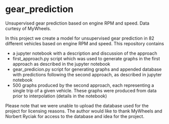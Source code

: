 # gear_prediction
Unsupervised gear prediction based on engine RPM and speed. Data curtesy of MyWheels.


In this project we create a model for unsupervised gear prediction in 82 different vehicles based on engine RPM and speed. 
This repository contains 
* a jupyter notebook with a description and discussion of the approach
* first_approach.py script which was used to generate graphs in the first approach as described in the jupyter notebook
* gear_predicion.py script for generating graphs and appended database with predictions following the second approach, as described in jupyter notebook
* 500 graphs produced by the second approach, each representing a single trip of a given vehicle. These graphs were produced from data prior to interpolation (details in the notebook)

Please note that we were unable to upload the database used for the project for licensing reasons.
The author would like to thank MyWheels and Norbert Ryciak for access to the database and idea for the project.
